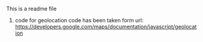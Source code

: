This is a readme file

1. code for geolocation code has been taken form url: https://developers.google.com/maps/documentation/javascript/geolocation

